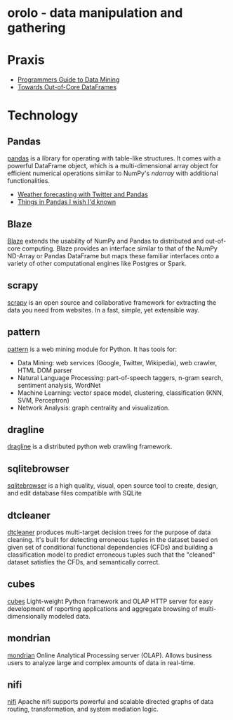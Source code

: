 orolo - data manipulation and gathering
=======================================

# Praxis

 - [Programmers Guide to Data Mining](http://guidetodatamining.com/)
 - [Towards Out-of-Core DataFrames](http://matthewrocklin.com/blog/work/2015/03/11/Towards-OOC-Frame/)


# Technology

## Pandas
[pandas](http://pandas.pydata.org)
is a library for operating with table-like structures. It comes with a
powerful DataFrame object, which is a multi-dimensional array object for
efficient numerical operations similar to NumPy's *ndarray* with additional
functionalities.

 - [Weather forecasting with Twitter and Pandas](http://blog.yhathq.com/posts/predict-weather-with-kaggle-twitter-emoticons-pandas.html)
 - [Things in Pandas I wish I'd known](http://nbviewer.ipython.org/github/rasbt/python_reference/blob/master/tutorials/things_in_pandas.ipynb)

## Blaze
[Blaze](https://github.com/ContinuumIO/blaze)
extends the usability of NumPy and Pandas to distributed and out-of-core
computing. Blaze provides an interface similar to that of the NumPy ND-Array or
Pandas DataFrame but maps these familiar interfaces onto a variety of other
computational engines like Postgres or Spark.

## scrapy
[scrapy](http://scrapy.org/)
is an open source and collaborative framework for extracting the data you need
from websites. In a fast, simple, yet extensible way.

## pattern
[pattern](https://github.com/clips/pattern)
is a web mining module for Python. It has tools for:

 - Data Mining: web services (Google, Twitter, Wikipedia), web crawler, HTML DOM parser
 - Natural Language Processing: part-of-speech taggers, n-gram search, sentiment analysis, WordNet
 - Machine Learning: vector space model, clustering, classification (KNN, SVM, Perceptron)
 - Network Analysis: graph centrality and visualization.


## dragline
[dragline](https://github.com/inzyte/dragline)
is a distributed python web crawling framework.

## sqlitebrowser
[sqlitebrowser](https://github.com/sqlitebrowser/sqlitebrowser)
is a high quality, visual, open source tool to create, design, and edit database
files compatible with SQLite

## dtcleaner
[dtcleaner](https://github.com/AmmsA/DTCleaner)
produces multi-target decision trees for the purpose of data cleaning. It's
built for detecting erroneous tuples in the dataset based on given set of
conditional functional dependencies (CFDs) and building a classification model
to predict erroneous tuples such that the "cleaned" dataset satisfies the CFDs,
and semantically correct.

## cubes
[cubes](http://cubes.databrewery.org/)
Light-weight Python framework and OLAP HTTP server for easy development of reporting applications and aggregate browsing of multi-dimensionally modeled data.

## mondrian
[mondrian](http://community.pentaho.com/projects/mondrian/)
Online Analytical Processing server (OLAP). Allows business users to analyze large and complex amounts of 
data in real-time.

## nifi
[nifi](https://nifi.apache.org/)
Apache nifi supports powerful and scalable directed graphs of data routing, transformation, and system 
mediation logic.
